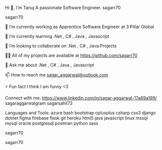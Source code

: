 
Hi 👋, I'm Tanuj 
A passionate Software Engineer.
sagarr70

sagarr70

🔭 I’m currently working as Apprentice Software Engineer at 3 Pillar Global

🌱 I’m currently learning .Net , C# , Java , Javascript

👯 I’m looking to collaborate on .Net , C# , Java Projects

👨‍💻 All of my projects are available at https://github.com/sagarr70

💬 Ask me about .Net , C# , Java , Javascript

📫 How to reach me sagar_aggarwal@outlook.com

⚡ Fun fact I think I am funny <3

Connect with me:
https://www.linkedin.com/in/sagar-aggarwal-17a69a199/ sagaraggarwalgram sagarsahil73

Languages and Tools:
azure bash bootstrap cplusplus csharp css3 django dotnet figma firebase flask git heroku html5 java javascript linux mssql mysql oracle postgresql postman python sass

sagarr70

 sagarr70
